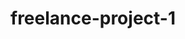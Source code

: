 # freelance-project-1

<!-- npm init - створює файл package.json -->
<!-- pattern="[A-Za-zА-Яа-яЁё]{1,15}" -->
